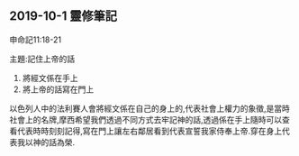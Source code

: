 ## 2019-10-1 靈修筆記

申命記11:18-21

主題:記住上帝的話

1. 將經文係在手上
2. 將上帝的話寫在門上

  以色列人中的法利賽人會將經文係在自己的身上的,代表社會上權力的象徵,是當時社會上的名牌,摩西希望我們透過不同方式去牢記神的話,透過係在手上隨時可以查看代表時時刻刻記得,寫在門上讓左右鄰居看到代表宣誓我家侍奉上帝.穿在身上代表我以神的話為榮.